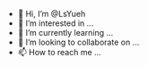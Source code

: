 - 👋 Hi, I’m @LsYueh
- 👀 I’m interested in ...
- 🌱 I’m currently learning ...
- 💞️ I’m looking to collaborate on ...
- 📫 How to reach me ...

<!---
LsYueh/LsYueh is a ✨ special ✨ repository because its `README.md` (this file) appears on your GitHub profile.
You can click the Preview link to take a look at your changes.
--->
